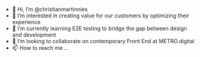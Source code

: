 - 👋 Hi, I’m @christianmartinnies
- 👀 I’m interested in creating value for our customers by optimizing their experience
- 🌱 I’m currently learning E2E testing to bridge the gap between design and development
- 💞️ I’m looking to collaborate on contemporary Front End at METRO.digital
- 📫 How to reach me ...

<!---
christianmartinnies/christianmartinnies is a ✨ special ✨ repository because its `README.md` (this file) appears on your GitHub profile.
You can click the Preview link to take a look at your changes.
--->

